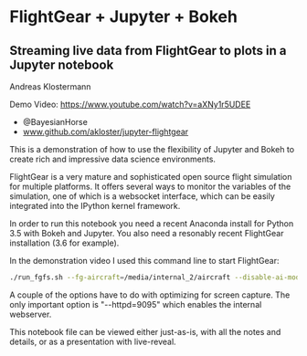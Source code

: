 FlightGear + Jupyter + Bokeh
=============================
Streaming live data from FlightGear to plots in a Jupyter notebook
------------------------------------------------------------
Andreas Klostermann

Demo Video: https://www.youtube.com/watch?v=aXNy1r5UDEE
* @BayesianHorse
* www.github.com/akloster/jupyter-flightgear

This is a demonstration of how to use the flexibility of Jupyter and Bokeh to create rich and impressive data science environments.

FlightGear is a very mature and sophisticated open source flight simulation for multiple platforms. It offers several ways to monitor the variables of the simulation, one of which is a websocket interface, which can be easily integrated into the IPython kernel framework.

In order to run this notebook you need a recent Anaconda install for Python 3.5 with Bokeh and Jupyter. You also need a resonably recent FlightGear installation (3.6 for example).

In the demonstration video I used this command line to start FlightGear:

```bash
./run_fgfs.sh --fg-aircraft=/media/internal_2/aircraft --disable-ai-models  --prop:/sim/ai-traffic/enabled=false --prop:/sim/traffic-manager/enabled=false  --disable-enhanced-lighting --disable-clouds3d --disable-clouds3d --geometry=500x500 --httpd=9095
```

A couple of the options have to do with optimizing for screen capture. The only important option is "--httpd=9095" which enables the internal webserver.

This notebook file can be viewed either just-as-is, with all the notes and details, or as a presentation with live-reveal.
